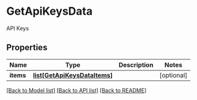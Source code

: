 # GetApiKeysData

API Keys
## Properties
Name | Type | Description | Notes
------------ | ------------- | ------------- | -------------
**items** | [**list[GetApiKeysDataItems]**](GetApiKeysDataItems.md) |  | [optional] 

[[Back to Model list]](../README.md#documentation-for-models) [[Back to API list]](../README.md#documentation-for-api-endpoints) [[Back to README]](../README.md)


